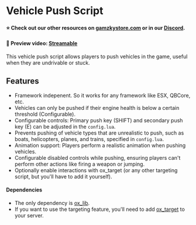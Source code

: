 # Vehicle Push Script

#### ⭐ Check out our other resources on [gamzkystore.com](https://gamzkystore.com/) or in our [Discord](https://discord.com/invite/sjFP3HrWc3).

#### 📼 Preview video: [Streamable](https://streamable.com/cg6535)

This vehicle push script allows players to push vehicles in the game, useful when they are undrivable or stuck.

## Features
-   Framework indepenent. So it works for any framework like ESX, QBCore, etc.
-   Vehicles can only be pushed if their engine health is below a certain threshold (Configurable).
-   Configurable controls: Primary push key (SHIFT) and secondary push key (E) can be adjusted in the `config.lua`.
-   Prevents pushing of vehicle types that are unrealistic to push, such as boats, helicopters, planes, and trains, specified in `config.lua`.
-   Animation support: Players perform a realistic animation when pushing vehicles.
-   Configurable disabled controls while pushing, ensuring players can't perform other actions like firing a weapon or jumping.
-   Optionally enable interactions with ox_target (or any other targeting script, but you'll have to add it yourself).

#### Dependencies
- The only dependency is [ox_lib](https://github.com/overextended/ox_lib).
- If you want to use the targeting feature, you'll need to add [ox_target](https://github.com/overextended/ox_target) to your server.
